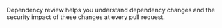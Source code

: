 Dependency review helps you understand dependency changes and the security impact of these changes at every pull request.